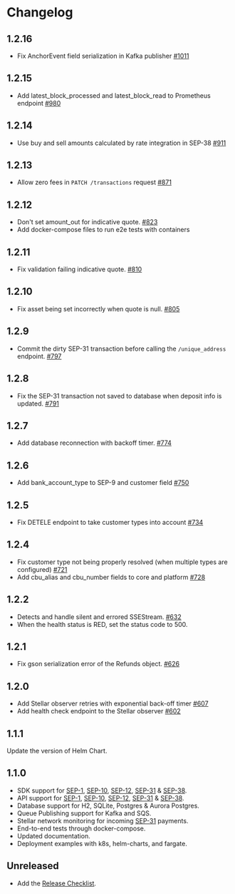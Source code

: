 # Changelog
## 1.2.16
* Fix AnchorEvent field serialization in Kafka publisher [#1011](https://github.com/stellar/java-stellar-anchor-sdk/pull/1011)

## 1.2.15
* Add latest_block_processed and latest_block_read to Prometheus endpoint [#980](https://github.com/stellar/java-stellar-anchor-sdk/pull/980)

## 1.2.14
* Use buy and sell amounts calculated by rate integration in SEP-38 [#911](https://github.com/stellar/java-stellar-anchor-sdk/pull/911)

## 1.2.13
* Allow zero fees in `PATCH /transactions` request [#871](https://github.com/stellar/java-stellar-anchor-sdk/pull/871)

## 1.2.12
* Don't set amount_out for indicative quote. [#823](https://github.com/stellar/java-stellar-anchor-sdk/pull/823)
* Add docker-compose files to run e2e tests with containers

## 1.2.11
* Fix validation failing indicative quote. [#810](https://github.com/stellar/java-stellar-anchor-sdk/pull/810)

## 1.2.10
* Fix asset being set incorrectly when quote is null. [#805](https://github.com/stellar/java-stellar-anchor-sdk/pull/805)

## 1.2.9
* Commit the dirty SEP-31 transaction before calling the `/unique_address` endpoint. [#797](https://github.com/stellar/java-stellar-anchor-sdk/pull/797)

## 1.2.8
* Fix the SEP-31 transaction not saved to database when deposit info is updated. [#791](https://github.com/stellar/java-stellar-anchor-sdk/pull/791)

## 1.2.7
* Add database reconnection with backoff timer. [#774](https://github.com/stellar/java-stellar-anchor-sdk/pull/774)

## 1.2.6
* Add bank_account_type to SEP-9 and customer field [#750](https://github.com/stellar/java-stellar-anchor-sdk/pull/750)

## 1.2.5
* Fix DETELE endpoint to take customer types into account [#734](https://github.com/stellar/java-stellar-anchor-sdk/pull/734)

## 1.2.4
* Fix customer type not being properly resolved (when multiple types are configured) [#721](https://github.com/stellar/java-stellar-anchor-sdk/pull/721)
* Add cbu_alias and cbu_number fields to core and platform [#728](https://github.com/stellar/java-stellar-anchor-sdk/pull/728)

## 1.2.2
* Detects and handle silent and errored SSEStream. [#632](https://github.com/stellar/java-stellar-anchor-sdk/issues/632)
* When the health status is RED, set the status code to 500.

## 1.2.1
* Fix gson serialization error of the Refunds object. [#626](https://github.com/stellar/java-stellar-anchor-sdk/issues/626) 

## 1.2.0
* Add Stellar observer retries with exponential back-off timer [#607](https://github.com/stellar/java-stellar-anchor-sdk/pull/607)
* Add health check endpoint to the Stellar observer [#602](https://github.com/stellar/java-stellar-anchor-sdk/pull/602)

## 1.1.1

Update the version of Helm Chart.

## 1.1.0

* SDK support for [SEP-1], [SEP-10], [SEP-12], [SEP-31] & [SEP-38].
* API support for [SEP-1], [SEP-10], [SEP-12], [SEP-31] & [SEP-38].
* Database support for H2, SQLite, Postgres & Aurora Postgres.
* Queue Publishing support for Kafka and SQS.
* Stellar network monitoring for incoming [SEP-31] payments.
* End-to-end tests through docker-compose.
* Updated documentation.
* Deployment examples with k8s, helm-charts, and fargate. 

## Unreleased

- Add the [Release Checklist](.github/ISSUE_TEMPLATE/release_a_new_version.md).

[SEP-1]: https://stellar.org/protocol/sep-1
[SEP-10]: https://stellar.org/protocol/sep-10
[SEP-12]: https://stellar.org/protocol/sep-12
[SEP-31]: https://stellar.org/protocol/sep-31
[SEP-38]: https://stellar.org/protocol/sep-38